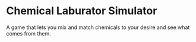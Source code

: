 # Chemical Laburator Simulator
A game that lets you mix and match chemicals to your desire and see what comes from them.
